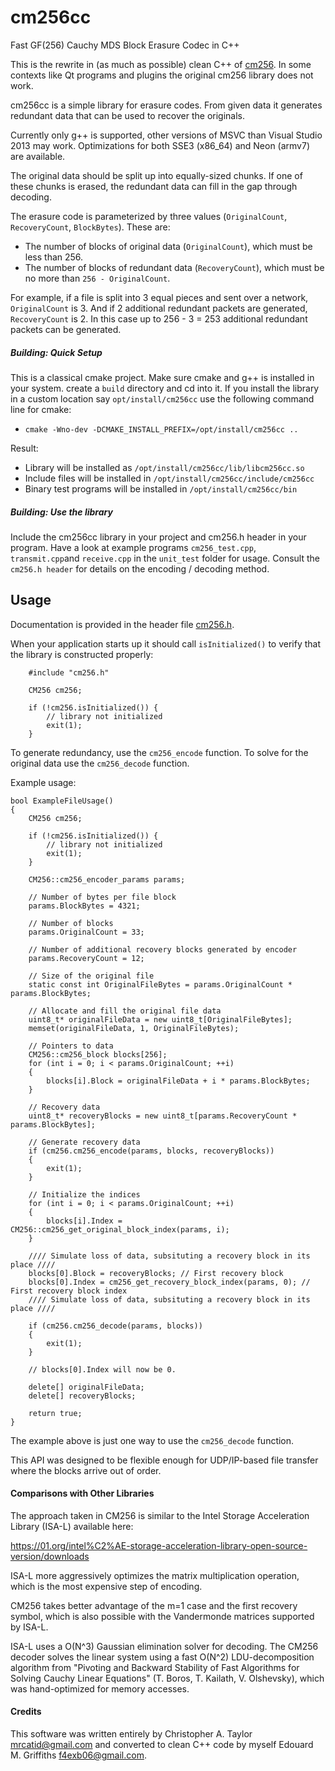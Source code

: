 # cm256cc
Fast GF(256) Cauchy MDS Block Erasure Codec in C++

This is the rewrite in (as much as possible) clean C++ of [cm256](https://github.com/f4exb/cm256). In some contexts like Qt programs and plugins the original cm256 library does not work.

cm256cc is a simple library for erasure codes.  From given data it generates
redundant data that can be used to recover the originals.

Currently only g++ is supported, other versions of MSVC than Visual Studio 2013 may work. Optimizations for both SSE3 (x86_64) and Neon (armv7) are available.

The original data should be split up into equally-sized chunks.  If one of these chunks
is erased, the redundant data can fill in the gap through decoding.

The erasure code is parameterized by three values (`OriginalCount`, `RecoveryCount`, `BlockBytes`).  These are:

+ The number of blocks of original data (`OriginalCount`), which must be less than 256.
+ The number of blocks of redundant data (`RecoveryCount`), which must be no more than `256 - OriginalCount`.

For example, if a file is split into 3 equal pieces and sent over a network, `OriginalCount` is 3.
And if 2 additional redundant packets are generated, `RecoveryCount` is 2.
In this case up to 256 - 3 = 253 additional redundant packets can be generated.


##### Building: Quick Setup

This is a classical cmake project. Make sure cmake and g++ is installed in your system. create a `build` directory and cd into it. If you install the library in a custom location say `opt/install/cm256cc` use the following command line for cmake:

  - `cmake -Wno-dev -DCMAKE_INSTALL_PREFIX=/opt/install/cm256cc ..`
  
Result:

  - Library will be installed as `/opt/install/cm256cc/lib/libcm256cc.so`
  - Include files will be installed in `/opt/install/cm256cc/include/cm256cc`
  - Binary test programs will be installed in `/opt/install/cm256cc/bin`

##### Building: Use the library

Include the cm256cc library in your project and cm256.h header in your program. Have a look at example programs `cm256_test.cpp`, `transmit.cpp`and `receive.cpp` in the `unit_test` folder for usage. Consult the `cm256.h header` for details on the encoding / decoding method.


## Usage

Documentation is provided in the header file [cm256.h](https://github.com/catid/cm256/raw/master/cm256.h).

When your application starts up it should call `isInitialized()` to verify that the library is constructed properly:

~~~
	#include "cm256.h"

    CM256 cm256;

	if (!cm256.isInitialized()) {
		// library not initialized
		exit(1);
	}
~~~

To generate redundancy, use the `cm256_encode` function.  To solve for the original data use the `cm256_decode` function.

Example usage:

~~~
bool ExampleFileUsage()
{
    CM256 cm256;

    if (!cm256.isInitialized()) {
        // library not initialized
        exit(1);
    }

    CM256::cm256_encoder_params params;

    // Number of bytes per file block
    params.BlockBytes = 4321;

    // Number of blocks
    params.OriginalCount = 33;

    // Number of additional recovery blocks generated by encoder
    params.RecoveryCount = 12;

    // Size of the original file
    static const int OriginalFileBytes = params.OriginalCount * params.BlockBytes;

    // Allocate and fill the original file data
    uint8_t* originalFileData = new uint8_t[OriginalFileBytes];
    memset(originalFileData, 1, OriginalFileBytes);

    // Pointers to data
    CM256::cm256_block blocks[256];
    for (int i = 0; i < params.OriginalCount; ++i)
    {
        blocks[i].Block = originalFileData + i * params.BlockBytes;
    }

    // Recovery data
    uint8_t* recoveryBlocks = new uint8_t[params.RecoveryCount * params.BlockBytes];

    // Generate recovery data
    if (cm256.cm256_encode(params, blocks, recoveryBlocks))
    {
        exit(1);
    }

    // Initialize the indices
    for (int i = 0; i < params.OriginalCount; ++i)
    {
        blocks[i].Index = CM256::cm256_get_original_block_index(params, i);
    }

    //// Simulate loss of data, subsituting a recovery block in its place ////
    blocks[0].Block = recoveryBlocks; // First recovery block
    blocks[0].Index = cm256_get_recovery_block_index(params, 0); // First recovery block index
    //// Simulate loss of data, subsituting a recovery block in its place ////

    if (cm256.cm256_decode(params, blocks))
    {
        exit(1);
    }

    // blocks[0].Index will now be 0.

    delete[] originalFileData;
    delete[] recoveryBlocks;

    return true;
}
~~~

The example above is just one way to use the `cm256_decode` function.

This API was designed to be flexible enough for UDP/IP-based file transfer where
the blocks arrive out of order.


#### Comparisons with Other Libraries

The approach taken in CM256 is similar to the Intel Storage Acceleration Library (ISA-L) available here:

https://01.org/intel%C2%AE-storage-acceleration-library-open-source-version/downloads

ISA-L more aggressively optimizes the matrix multiplication operation, which is the most expensive step of encoding.

CM256 takes better advantage of the m=1 case and the first recovery symbol, which is also possible with the Vandermonde matrices supported by ISA-L.

ISA-L uses a O(N^3) Gaussian elimination solver for decoding.  The CM256 decoder solves the linear system using a fast O(N^2) LDU-decomposition algorithm from "Pivoting and Backward Stability of Fast Algorithms for Solving Cauchy Linear Equations" (T. Boros, T. Kailath, V. Olshevsky), which was hand-optimized for memory accesses.


#### Credits

This software was written entirely by Christopher A. Taylor <mrcatid@gmail.com> and converted to clean C++ code by myself Edouard M. Griffiths <f4exb06@gmail.com>.  
